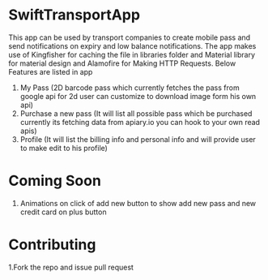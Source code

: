 # SwiftTransportApp
This app can be used by transport companies to create mobile pass and send notifications on expiry and low balance notifications. The app makes use of Kingfisher for caching the file in libraries folder and Material library for material design and Alamofire for Making HTTP Requests.
Below Features are listed in app 

1. My Pass (2D barcode pass which currently fetches the pass from google api for 2d user can customize to download image form his own api)
2. Purchase a new pass (It will list all possible pass which be purchased currently its fetching data from apiary.io you can hook to your own read apis)
3. Profile (It will list the billing info and personal info and will provide user to make edit to his profile)


# Coming Soon

1. Animations on click of add new button to show add new pass and new credit card on plus button

# Contributing 

1.Fork the repo and issue pull request






